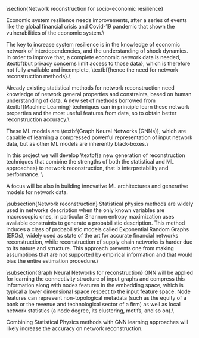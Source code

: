 \section{Network reconstruction for socio-economic resilience}

Economic system resilience needs improvements, after a series of events like the global financial crisis and Covid-19 pandemic that shown the vulnerabilities of the economic system.\\

The key to increase system resilience is in the knowledge of economic network of interdependencies, and the understanding of shock dynamics. In order to improve that, a complete economic network data is needed, \textbf{but privacy concerns limit access to those data}, which is therefore not fully available and incomplete, \textbf{hence the need for network reconstruction methods}.\\

Already existing statistical methods for network reconstruction need knowledge of network general properties and constraints, based on human understanding of data. A new set of methods borrowed from \textbf{Machine Learning} techniques can in principle learn these network properties and the most useful features from data, so to obtain better reconstruction accuracy.\\

These ML models are \textbf{Graph Neural Networks (GNNs)}, which are capable of learning a compressed powerful representation of input network data, but as other ML models are inherently black-boxes.\\

In this project we will develop \textbf{a new generation of reconstruction techniques that combine the strengths of both the statistical and ML approaches} to network reconstruction, that is interpretability and performance. \\

A focus will be also in building innovative ML architectures and generative models for network data.


\subsection{Network reconstruction}
Statistical physics methods are widely used in networks description when the only known variables are macroscopic ones, in particular Shannon entropy maximization uses available constraints to generate a probabilistic description. 
This method induces a class of probabilistic models called Exponential Random Graphs (ERGs), widely used as state of the art for accurate financial networks reconstruction, while reconstruction of supply chain networks is harder due to its nature and structure. 
This approach prevents one from making assumptions that are not supported by empirical information and that would bias the entire estimation procedure.\\

\subsection{Graph Neural Networks for reconstruction}
GNN will be applied for learning the connectivity structure of input graphs and compress this information along with nodes features in the embedding space, which is typical a lower dimensional space respect to the input feature space. 
Node features can represent non-topological metadata (such as the equity of a bank or the revenue and technological sector of a firm) as well as local network statistics (a node degree, its clustering, motifs, and so on).\\

Combining Statistical Physics methods with GNN learning approaches will likely increase the accuracy on network reconstruction.

